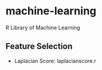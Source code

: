 machine-learning
================

R Library of Machine Learning

## Feature Selection
* Laplacian Score: laplacianscore.r
